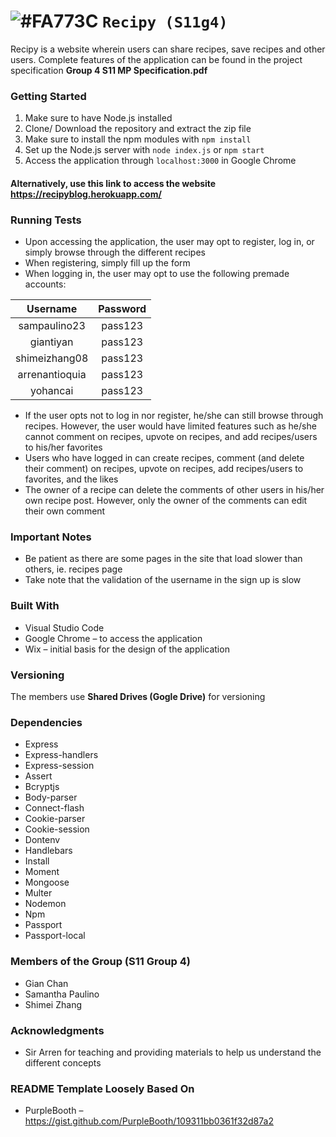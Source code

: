 # ![#FA773C](https://placehold.it/15/FA773C/000000?text=+) `Recipy (S11g4)`
Recipy is a website wherein users can share recipes, save recipes and other users. Complete features of the application can be found in the project specification **Group 4 S11 MP Specification.pdf**

### Getting Started
1. Make sure to have Node.js installed  
1. Clone/ Download the repository and extract the zip file  
1. Make sure to install the npm modules with `npm install`
1. Set up the Node.js server with `node index.js` or `npm start`
1. Access the application through `localhost:3000` in Google Chrome  

#### Alternatively, use this link to access the website https://recipyblog.herokuapp.com/

### Running Tests
* Upon accessing the application, the user may opt to register, log in, or simply browse through the different recipes  
* When registering, simply fill up the form  
* When logging in, the user may opt to use the following premade accounts:  

| Username | Password |
|:---:|:---:|
|sampaulino23|pass123|
|giantiyan|pass123|
|shimeizhang08|pass123|
|arrenantioquia|pass123|
|yohancai|pass123|

* If the user opts not to log in nor register, he/she can still browse through recipes. However, the user would have limited features such as he/she cannot comment on recipes, upvote on recipes, and add recipes/users to his/her favorites  
* Users who have logged in can create recipes, comment (and delete their comment) on recipes, upvote on recipes, add recipes/users to favorites, and the likes  
* The owner of a recipe can delete the comments of other users in his/her own recipe post. However, only the owner of the comments can edit their own comment

### Important Notes
* Be patient as there are some pages in the site that load slower than others, ie. recipes page  
* Take note that the validation of the username in the sign up is slow

### Built With 
* Visual Studio Code  
* Google Chrome – to access the application  
* Wix – initial basis for the design of the application  

### Versioning
The members use **Shared Drives (Gogle Drive)** for versioning  

### Dependencies
* Express  
* Express-handlers  
* Express-session  
* Assert  
* Bcryptjs  
* Body-parser  
* Connect-flash  
* Cookie-parser  
* Cookie-session  
* Dontenv  
* Handlebars  
* Install  
* Moment  
* Mongoose  
* Multer  
* Nodemon  
* Npm  
* Passport  
* Passport-local  

### Members of the Group (S11 Group 4)
* Gian Chan  
* Samantha Paulino  
* Shimei Zhang  

### Acknowledgments
* Sir Arren for teaching and providing materials to help us understand the different concepts  

### README Template Loosely Based On
* PurpleBooth – https://gist.github.com/PurpleBooth/109311bb0361f32d87a2











